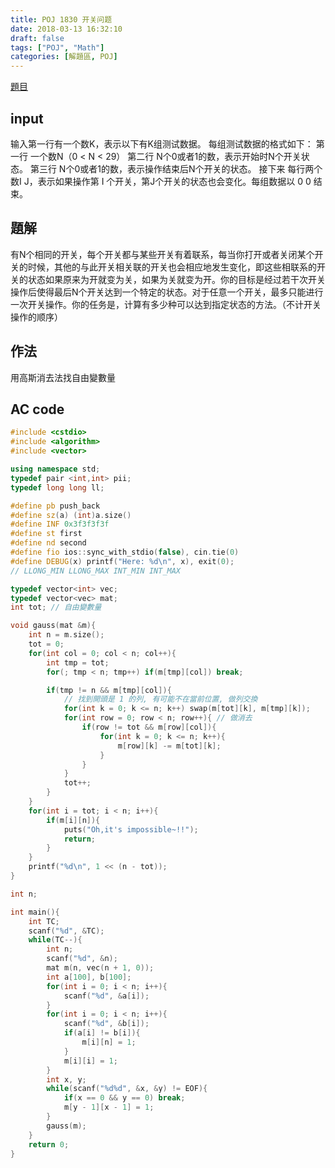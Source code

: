 ```yaml
---
title: POJ 1830 开关问题
date: 2018-03-13 16:32:10
draft: false
tags: ["POJ", "Math"]
categories: [解題區, POJ]
---
```


[題目](http://poj.org/problem?id=1830)

## input
输入第一行有一个数K，表示以下有K组测试数据。 
每组测试数据的格式如下： 
第一行 一个数N（0 < N < 29） 
第二行 N个0或者1的数，表示开始时N个开关状态。 
第三行 N个0或者1的数，表示操作结束后N个开关的状态。 
接下来 每行两个数I J，表示如果操作第 I 个开关，第J个开关的状态也会变化。每组数据以 0 0 结束。 

## 題解
有N个相同的开关，每个开关都与某些开关有着联系，每当你打开或者关闭某个开关的时候，其他的与此开关相关联的开关也会相应地发生变化，即这些相联系的开关的状态如果原来为开就变为关，如果为关就变为开。你的目标是经过若干次开关操作后使得最后N个开关达到一个特定的状态。对于任意一个开关，最多只能进行一次开关操作。你的任务是，计算有多少种可以达到指定状态的方法。（不计开关操作的顺序）

## 作法
用高斯消去法找自由變數量

## AC code
```cpp
#include <cstdio>
#include <algorithm>
#include <vector>

using namespace std;
typedef pair <int,int> pii;
typedef long long ll;

#define pb push_back
#define sz(a) (int)a.size()
#define INF 0x3f3f3f3f
#define st first
#define nd second
#define fio ios::sync_with_stdio(false), cin.tie(0)
#define DEBUG(x) printf("Here: %d\n", x), exit(0);
// LLONG_MIN LLONG_MAX INT_MIN INT_MAX

typedef vector<int> vec;
typedef vector<vec> mat;
int tot; // 自由變數量

void gauss(mat &m){
    int n = m.size();
    tot = 0;
    for(int col = 0; col < n; col++){
        int tmp = tot;
        for(; tmp < n; tmp++) if(m[tmp][col]) break;

        if(tmp != n && m[tmp][col]){
            // 找到開頭是 1 的列, 有可能不在當前位置, 做列交換
            for(int k = 0; k <= n; k++) swap(m[tot][k], m[tmp][k]);
            for(int row = 0; row < n; row++){ // 做消去
                if(row != tot && m[row][col]){
                    for(int k = 0; k <= n; k++){
                        m[row][k] -= m[tot][k];
                    }
                }
            }
            tot++;
        }
    }
    for(int i = tot; i < n; i++){
        if(m[i][n]){
            puts("Oh,it's impossible~!!");
            return;
        }
    }
    printf("%d\n", 1 << (n - tot));
}

int n;

int main(){
    int TC;
    scanf("%d", &TC);
    while(TC--){
        int n;
        scanf("%d", &n);
        mat m(n, vec(n + 1, 0));
        int a[100], b[100];
        for(int i = 0; i < n; i++){
            scanf("%d", &a[i]);
        }
        for(int i = 0; i < n; i++){
            scanf("%d", &b[i]);
            if(a[i] != b[i]){
                m[i][n] = 1;
            }
            m[i][i] = 1;
        }
        int x, y;
        while(scanf("%d%d", &x, &y) != EOF){
            if(x == 0 && y == 0) break;
            m[y - 1][x - 1] = 1;
        }
        gauss(m);
    }
    return 0;
}
```
